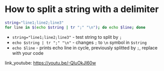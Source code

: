 # How to split a string with a delimiter

```bash
string="line1;line2;line3"
for line in $(echo $string | tr ";" "\n"); do echo $line; done
```

- `string="line1;line2;line3"` - test string to split by ```;```
- `echo $string | tr ";" "\n"` - changes ```;``` to ```\n``` symbol in ```$string```
- `echo $line` - prints echo line in cycle, previously splitted by ```;```, replace with your code


link_youtube: https://youtu.be/-QluOkJl60w
